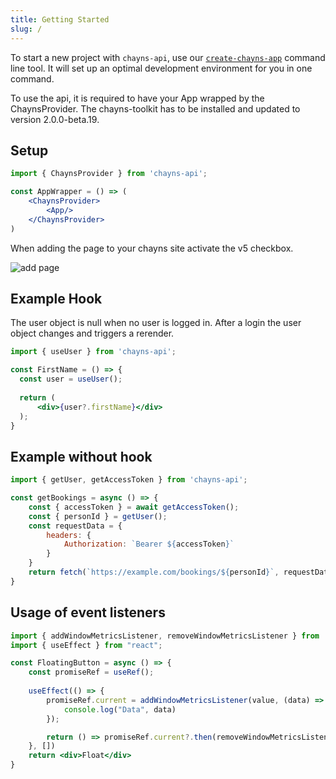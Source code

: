 ```yaml
---
title: Getting Started
slug: /
---
```


To start a new project with `chayns-api`, use our
[`create-chayns-app`](https://github.com/TobitSoftware/create-chayns-app)
command line tool. It will set up an optimal development environment for you in
one command.

To use the api, it is required to have your App wrapped by the ChaynsProvider. The chayns-toolkit has to be installed and updated to version 2.0.0-beta.19. 

## Setup
```jsx
import { ChaynsProvider } from 'chayns-api';

const AppWrapper = () => (
    <ChaynsProvider>
        <App/>
    </ChaynsProvider>
)
```

When adding the page to your chayns site activate the v5 checkbox.

![add page](https://chayns.space/75508-15270/code/add_page.png?1)


## Example Hook

The user object is null when no user is logged in. 
After a login the user object changes and triggers a rerender. 
```jsx
import { useUser } from 'chayns-api';

const FirstName = () => {
  const user = useUser();
  
  return (
      <div>{user?.firstName}</div>
  );
}
```

## Example without hook
```jsx
import { getUser, getAccessToken } from 'chayns-api';

const getBookings = async () => {
    const { accessToken } = await getAccessToken();
    const { personId } = getUser();
    const requestData = {
        headers: {
            Authorization: `Bearer ${accessToken}`
        } 
    }
    return fetch(`https://example.com/bookings/${personId}`, requestData);
}
```

## Usage of event listeners

```jsx
import { addWindowMetricsListener, removeWindowMetricsListener } from 'chayns-api';
import { useEffect } from "react";

const FloatingButton = async () => {
    const promiseRef = useRef();
    
    useEffect(() => {
        promiseRef.current = addWindowMetricsListener(value, (data) => {
            console.log("Data", data)
        });

        return () => promiseRef.current?.then(removeWindowMetricsListener);
    }, [])
    return <div>Float</div>
}
```
